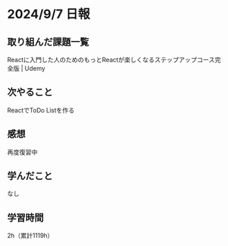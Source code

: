 # 2024/9/7 日報
## 取り組んだ課題一覧
Reactに入門した人のためのもっとReactが楽しくなるステップアップコース完全版 | Udemy

## 次やること
ReactでToDo Listを作る

## 感想
再度復習中


## 学んだこと
なし


## 学習時間
2h（累計1119h）
